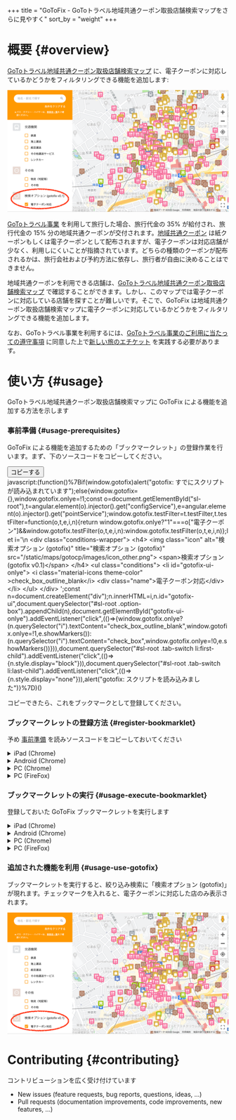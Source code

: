 +++
title = "GoToFix -  GoToトラベル地域共通クーポン取扱店舗検索マップをさらに見やすく"
sort_by = "weight"
+++


# 概要 {#overview}
[GoToトラベル地域共通クーポン取扱店舗検索マップ](https://map.goto.jata-net.or.jp/) に、電子クーポンに対応しているかどうかをフィルタリングできる機能を追加します: 
<div class="img-wrapper">
    <img class="gotofix-map" src="map.png">
</div>

[GoToトラベル事業](https://goto.jata-net.or.jp/about/) を利用して旅行した場合、旅行代金の 35% が給付され、旅行代金の 15% 分の地域共通クーポンが交付されます。[地域共通クーポン](https://goto.jata-net.or.jp/coupon/) は紙クーポンもしくは電子クーポンとして配布されますが、電子クーポンは対応店舗が少なく、利用しにくいことが指摘されています。どちらの種類のクーポンが配布されるかは、旅行会社および予約方法に依存し、旅行者が自由に決めることはできません。

地域共通クーポンを利用できる店舗は、[GoToトラベル地域共通クーポン取扱店舗検索マップ](https://map.goto.jata-net.or.jp/) で確認することができます。しかし、このマップでは電子クーポンに対応している店舗を探すことが難しいです。そこで、GoToFix は地域共通クーポン取扱店舗検索マップに電子クーポンに対応しているかどうかをフィルタリングできる機能を追加します。

なお、GoToトラベル事業を利用するには、[GoToトラベル事業のご利用に当たっての遵守事項](https://goto.jata-net.or.jp/assets/docs/20200923_1754_gotojyunsyu.pdf) に同意した上で[新しい旅のエチケット](https://goto.jata-net.or.jp/info/2020091001.html) を実践する必要があります。

# 使い方 {#usage}
GoToトラベル地域共通クーポン取扱店舗検索マップに GoToFix による機能を追加する方法を示します

### 事前準備 {#usage-prerequisites}
GoToFix による機能を追加するための「ブックマークレット」の登録作業を行います。まず、下のソースコードをコピーしてください。
<div class="code-wrapper">
<button id="copy">コピーする</button>
<div id="code">
javascript:(function()%7Bif(window.gotofix)alert(&quot;gotofix: すでにスクリプトが読み込まれています&quot;);else{window.gotofix={},window.gotofix.onlye=!1;const o=document.getElementById(&quot;sl-root&quot;),t=angular.element(o).injector().get(&quot;configService&quot;),e=angular.element(o).injector().get(&quot;pointService&quot;);window.gotofix.testFilter=t.testFilter,t.testFilter=function(o,t,e,i,n){return window.gotofix.onlye?&quot;1&quot;===o[&quot;電子クーポン&quot;]&amp;&amp;window.gotofix.testFilter(o,t,e,i,n):window.gotofix.testFilter(o,t,e,i,n)};let i=&#039;\n    &lt;div class=&quot;conditions-wrapper&quot;&gt;        &lt;h4&gt;        &lt;img class=&quot;icon&quot; alt=&quot;検索オプション (gotofix)&quot; title=&quot;検索オプション (gotofix)&quot; src=&quot;/static/maps/gotocp/images/icon_other.png&quot;&gt;        &lt;span&gt;検索オプション (gotofix v0.1)&lt;/span&gt;        &lt;/h4&gt;        &lt;ul class=&quot;conditions&quot;&gt;        &lt;li id=&quot;gotofix-ui-onlye&quot;&gt;            &lt;i class=&quot;material-icons theme-color&quot; &gt;check_box_outline_blank&lt;/i&gt;            &lt;div class=&quot;name&quot;&gt;電子クーポン対応&lt;/div&gt;        &lt;/li&gt;        &lt;/ul&gt;    &lt;/div&gt;    &#039;;const n=document.createElement(&quot;div&quot;);n.innerHTML=i,n.id=&quot;gotofix-ui&quot;,document.querySelector(&quot;#sl-root .option-box&quot;).appendChild(n),document.getElementById(&quot;gotofix-ui-onlye&quot;).addEventListener(&quot;click&quot;,(()=&gt;{window.gotofix.onlye?(n.querySelector(&quot;i&quot;).textContent=&quot;check_box_outline_blank&quot;,window.gotofix.onlye=!1,e.showMarkers()):(n.querySelector(&quot;i&quot;).textContent=&quot;check_box&quot;,window.gotofix.onlye=!0,e.showMarkers())})),document.querySelector(&quot;#sl-root .tab-switch li:first-child&quot;).addEventListener(&quot;click&quot;,(()=&gt;{n.style.display=&quot;block&quot;})),document.querySelector(&quot;#sl-root .tab-switch li:last-child&quot;).addEventListener(&quot;click&quot;,(()=&gt;{n.style.display=&quot;none&quot;})),alert(&quot;gotofix: スクリプトを読み込みました&quot;)}%7D)()
</div>
</div>

コピーできたら、これをブックマークとして登録してください。

### ブックマークレットの登録方法 {#register-bookmarklet}
予め [事前準備](#usage-prerequisites) を読みソースコードをコピーしておいてください

<details>
    <summary>iPad (Chrome)</summary>
    <div>
        1. 適当なページをブックマークします。共有メニューからブックマークをタップしてください
        <div class="img-wrapper">
            <img class="usage" src="usage_ipad_chrome_r1.png">
        </div>
        2. 再度共有メニューを開き、ブックマークを編集をタップしてください
        <div class="img-wrapper">
            <img class="usage" src="usage_ipad_chrome_r2.png">
        </div>
        3. 名前を適当に変更し、URL の部分にコピーしたソースコードを貼り付けてください
        <div class="img-wrapper">
            <img class="usage" src="usage_ipad_chrome_r3.png">
        </div>
    </div>
</details>
<details>
    <summary>Android (Chrome)</summary>
    <div>
        1. 適当なページをブックマークします。ハンバーガーメニューを開き、星マークをタップしてください
        <div class="img-wrapper">
            <img class="usage" src="usage_android_chrome_r1.jpg">
        </div>
        2. 再度ハンバーガーメニューを開き、星マークをタップしてください
        <div class="img-wrapper">
            <img class="usage" src="usage_android_chrome_r2.jpg">
        </div>
        3. 名前を適当に変更し、URL の部分にコピーしたソースコードを貼り付けてください
        <div class="img-wrapper">
            <img class="usage" src="usage_android_chrome_r3.jpg">
        </div>
    </div>
</details>
<details>
    <summary>PC (Chrome)</summary>
    <div>
        1. 適当なページをブックマークします。アドレスバーにある星マークを選択してください
        <div class="img-wrapper">
            <img class="usage" src="usage_pc_chrome_r1.png">
        </div>
        2. 再度星マークを選択し、その他をクリックします
        <div class="img-wrapper">
            <img class="usage" src="usage_pc_chrome_r2.png">
        </div>
        3. 名前を適当に変更し、URL の部分にコピーしたソースコードを貼り付けてください
        <div class="img-wrapper">
            <img class="usage" src="usage_pc_chrome_r3.png">
        </div>
    </div>
</details>
<details>
    <summary>PC (FireFox)</summary>
    <div>
        1. 適当なページをブックマークします。アドレスバーにある星マークをクリックして完了をクリックしてください
        <div class="img-wrapper">
            <img class="usage" src="usage_pc_firefox_r1.png">
        </div>
        2. ブックマーク一覧から先程登録したブックマークを **右クリック** し、情報を見るをクリックしてください
        <div class="img-wrapper">
            <img class="usage" src="usage_pc_firefox_r2.png">
        </div>
        3. 名前を適当に変更し、URL の部分にコピーしたソースコードを貼り付けてください
        <div class="img-wrapper">
            <img class="usage" src="usage_pc_firefox_r3.png">
        </div>
    </div>
</details>



### ブックマークレットの実行 {#usage-execute-bookmarklet}
登録しておいた GoToFix ブックマークレットを実行します

<details>
    <summary>iPad (Chrome)</summary>
    <div>
        <a href="https://map.goto.jata-net.or.jp/">GoToトラベル地域共通クーポン取扱店舗検索マップ</a> のページを開いてください。
        アドレスバーにブックマークの登録名を入力し、表示されたブックマークをタップしてください
        <div class="img-wrapper">
            <img class="usage" src="usage_ipad_chrome_u1.png">
        </div>
    </div>
</details>
<details>
    <summary>Android (Chrome)</summary>
    <div>
        <a href="https://map.goto.jata-net.or.jp/">GoToトラベル地域共通クーポン取扱店舗検索マップ</a> のページを開いてください。
        アドレスバーにブックマークの登録名を入力し、表示されたブックマークをタップしてください
        <div class="img-wrapper">
            <img class="usage" src="usage_android_chrome_u1.jpg">
        </div>
    </div>
</details>
<details>
    <summary>PC (Chrome)</summary>
    <div>
        <a href="https://map.goto.jata-net.or.jp/">GoToトラベル地域共通クーポン取扱店舗検索マップ</a> のページを開いてください。
        アドレスバーにブックマークの登録名を入力し、表示されたブックマークをクリックしてください
        <div class="img-wrapper">
            <img class="usage" src="usage_pc_chrome_u1.png">
        </div>
    </div>
</details>
<details>
    <summary>PC (FireFox)</summary>
    <div>
        <a href="https://map.goto.jata-net.or.jp/">GoToトラベル地域共通クーポン取扱店舗検索マップ</a> のページを開いてください。
        ブックマーク一覧から登録したブックマークをクリックしてください
        <div class="img-wrapper">
            <img class="usage" src="usage_pc_firefox_u1.png">
        </div>
    </div>
</details>


### 追加された機能を利用  {#usage-use-gotofix}
ブックマークレットを実行すると、絞り込み検索に「検索オプション (gotofix)」が現れます。チェックマークを入れると、電子クーポンに対応した店のみ表示されます。

<div class="img-wrapper">
    <img class="map" src="map.png">
</div>

# Contributing {#contributing}
コントリビューションを広く受け付けています

- New issues (feature requests, bug reports, questions, ideas, ...)
- Pull requests (documentation improvements, code improvements, new features, ...)
